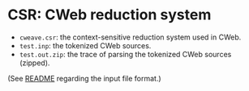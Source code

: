 # CSR: CWeb reduction system

- <code>cweave.csr</code>: the context-sensitive reduction system used in CWeb.
- <code>test.inp</code>: the tokenized CWeb sources.
- <code>test.out.zip</code>: the trace of parsing the tokenized CWeb sources (zipped).

(See [README](https://github.com/slivnik/CSR/blob/main/src/README.md) regarding the input file format.)
